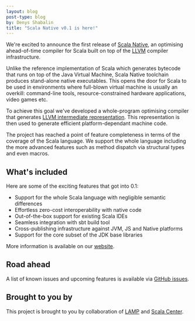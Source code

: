 ```yaml
---
layout: blog
post-type: blog
by: Denys Shabalin
title: "Scala Native v0.1 is here!"
---
```


We're excited to announce the first release of
[Scala Native](http://www.scala-native.org), an optimising ahead-of-time
compiler for Scala built on top of the [LLVM](http://llvm.org) compiler
infrastructure.

Unlike the reference implementation of Scala which generates bytecode that
runs on top of the Java Virtual Machine, Scala Native toolchain produces
stand-alone native executables. This opens the door for Scala to be used in
environments where full-blown virtual machine is usually an overkill:
command-line tools, resource-constrained hardware applications, video games etc.

To achieve this goal we've developed a whole-program optimising compiler
that generates [LLVM intermediate representation](
http://llvm.org/docs/LangRef.html). This representation is then
used to generate efficient platform-dependant machine code.

The project has reached a point of feature completeness in terms of the
coverage of the Scala language. We support the whole language including
the more advanced features such as method dispatch via structural types and
even macros.

## What's included

Here are some of the exciting features that got into 0.1:

* Support for the whole Scala language with negligible semantic differences
* Effortless zero-cost interoperability with native code
* Out-of-the-box support for existing Scala IDEs
* Seamless integration with sbt build tool
* Cross-publishing infrastructure against JVM, JS and Native platforms
* Support for the core subset of the JDK base libraries

More information is available on our
[website](http://www.scala-native.org).

## Road ahead

A list of known issues and upcoming features is available via
[GitHub issues](https://github.com/scala-native/scala-native/issues).

## Brought to you by

This project is brought to you by collaboration of [LAMP](http://lamp.epfl.ch)
and [Scala Center](https://scala.epfl.ch).

